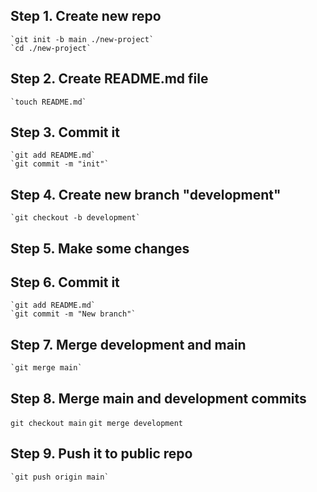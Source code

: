 ## Step 1. Create new repo 
    `git init -b main ./new-project`
    `cd ./new-project`

## Step 2. Create README.md file 
    `touch README.md`

## Step 3. Commit it 
    `git add README.md`
    `git commit -m "init"`

## Step 4. Create new branch "development" 
    `git checkout -b development`

## Step 5. Make some changes 

## Step 6. Commit it 
    `git add README.md`
    `git commit -m "New branch"`

## Step 7. Merge development and main 
    `git merge main`

## Step 8. Merge main and development commits 
   `git checkout main`
   `git merge development`
   
## Step 9. Push it to public repo 
    `git push origin main`